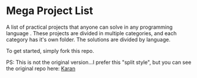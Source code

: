 Mega Project List
========

A list of practical projects that anyone can solve in any programming language . These projects are divided in multiple categories, and each category has it's own folder. The solutions are divided by language.

To get started, simply fork this repo.

PS: This is not the original version...I prefer this "split style", but you can see the original repo here: [Karan](https://github.com/karan/Projects)
